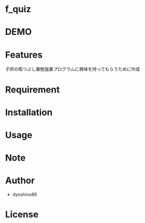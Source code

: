 # f_quiz

# DEMO

# Features
子供の暇つぶし兼勉強兼プログラムに興味を持ってもらうために作成<br>

# Requirement

# Installation

# Usage

# Note

# Author

* dyoshino88

# License
